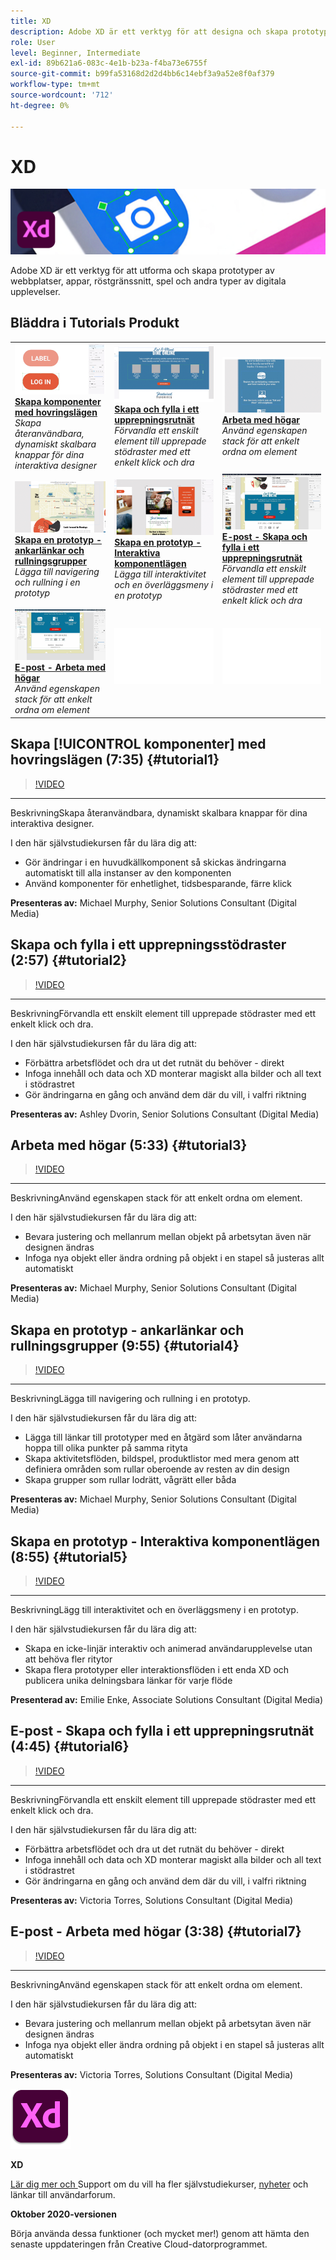 ```yaml
---
title: XD
description: Adobe XD är ett verktyg för att designa och skapa prototyper av webbplatser, appar, röstgränssnitt, spel och andra typer av digitala upplevelser
role: User
level: Beginner, Intermediate
exl-id: 89b621a6-083c-4e1b-b23a-f4ba73e6755f
source-git-commit: b99fa53168d2d2d4bb6c14ebf3a9a52e8f0af379
workflow-type: tm+mt
source-wordcount: '712'
ht-degree: 0%

---
```


# XD

![Hero Image-självstudiekurs](../assets/XD.jpg)

Adobe XD är ett verktyg för att utforma och skapa prototyper av webbplatser, appar, röstgränssnitt, spel och andra typer av digitala upplevelser.

## Bläddra i Tutorials Produkt

<table style="table-layout:fixed">
<tr>
 <td>
   <a href="xd.md#tutorial1">
      <img alt="Skapa komponenter med hovringslägen" src="../assets/Xd_hoverstates_components_thumbnail.jpg" />
   </a>
    <div>
   <a href="xd.md#tutorial1"><strong>Skapa komponenter med hovringslägen</strong></a>
    </div>
    <em>Skapa återanvändbara, dynamiskt skalbara knappar för dina interaktiva designer</em>
    <br>
  </td>
  <td>
    <a href="xd.md#tutorial2">
        <img alt="Skapa och fylla i ett upprepningsrutnät" src="../assets/XD_repeatgrid_thumbnail.jpg" />
    </a>
    <div>
    <a href="xd.md#tutorial2"><strong>Skapa och fylla i ett upprepningsrutnät</strong></a>
    </div>
    <em>Förvandla ett enskilt element till upprepade stödraster med ett enkelt klick och dra</em>
    <br>
  </td>
  <td>
   <a href="xd.md#tutorial3">
      <img alt="Arbeta med högar" src="../assets/xd_Stacks_thumbnail.jpg" />
   </a>
    <div>
    <a href="xd.md#tutorial3"><strong>Arbeta med högar</strong></a>
    </div>
    <em>Använd egenskapen stack för att enkelt ordna om element</em>
    <br>
  </td>
</tr>
<tr>
 <td>
    <a href="xd.md#tutorial4">
        <img alt="Skapa en prototyp - ankarlänkar och 
Rulla grupper" src="../assets/XD_Scrolls_Thumbnail_Murphy.jpg" />
    </a>
    <div>
    <a href="xd.md#tutorial4"><strong>Skapa en prototyp - ankarlänkar och rullningsgrupper</strong></a>
    </div>
    <em>Lägga till navigering och rullning i en prototyp</em>
    <br>
  </td>
  <td>
    <a href="xd.md#tutorial5">
        <img alt="Skapa en prototyp - Interaktiva komponentlägen" src="../assets/XD_interactiveprototypes_enke.jpg" />
    </a>
    <div>
    <a href="xd.md#tutorial5"><strong>Skapa en prototyp - Interaktiva komponentlägen</strong></a>
    </div>
    <em>Lägga till interaktivitet och en överläggsmeny i en prototyp</em>
    <br>
  </td>
  <td>
   <a href="xd.md#tutorial6">
      <img alt="E-post - Skapa och fylla i ett upprepningsrutnät" src="../assets/xd_repeat_torres.jpg" />
   </a>
    <div>
   <a href="xd.md#tutorial7"><strong>E-post - Skapa och fylla i ett upprepningsrutnät</strong></a>
    </div>
    <em>Förvandla ett enskilt element till upprepade stödraster med ett enkelt klick och dra</em>
    <br>
  </td>
</tr>
<tr>
 <td>
    <a href="xd.md#tutorial7">
        <img alt="E-post - Arbeta med högar" src="../assets/xd_stacks_torres.jpg" />
    </a>
    <div>
    <a href="xd.md#tutorial7"><strong>E-post - Arbeta med högar</strong></a>
    </div>
    <em>Använd egenskapen stack för att enkelt ordna om element</em>
    <br>
  </td>
  <td>
    <img alt="Avstånd" src="../assets/Whitespacer.png" />
    <div>
    <br>
  </td>
  <td>
    <img alt="Avstånd" src="../assets/Whitespacer.png" />
    <div>
    <br>
  </td>
</tr>
</table>

## Skapa [!UICONTROL komponenter] med hovringslägen (7:35) {#tutorial1}

>[!VIDEO](https://video.tv.adobe.com/v/326874?hidetitle=true)

****
BeskrivningSkapa återanvändbara, dynamiskt skalbara knappar för dina interaktiva designer.

I den här självstudiekursen får du lära dig att:
* Gör ändringar i en huvudkällkomponent så skickas ändringarna automatiskt till alla instanser av den komponenten
* Använd komponenter för enhetlighet, tidsbesparande, färre klick

**Presenteras av:**
Michael Murphy, Senior Solutions Consultant (Digital Media)

## Skapa och fylla i ett upprepningsstödraster (2:57) {#tutorial2}

>[!VIDEO](https://video.tv.adobe.com/v/326955?hidetitle=true)

****
BeskrivningFörvandla ett enskilt element till upprepade stödraster med ett enkelt klick och dra.

I den här självstudiekursen får du lära dig att:
* Förbättra arbetsflödet och dra ut det rutnät du behöver - direkt
* Infoga innehåll och data och XD monterar magiskt alla bilder och all text i stödrastret
* Gör ändringarna en gång och använd dem där du vill, i valfri riktning

**Presenteras av:**
Ashley Dvorin, Senior Solutions Consultant (Digital Media)

## Arbeta med högar (5:33) {#tutorial3}

>[!VIDEO](https://video.tv.adobe.com/v/326956?hidetitle=true)

****
BeskrivningAnvänd egenskapen stack för att enkelt ordna om element.

I den här självstudiekursen får du lära dig att:
* Bevara justering och mellanrum mellan objekt på arbetsytan även när designen ändras
* Infoga nya objekt eller ändra ordning på objekt i en stapel så justeras allt automatiskt

**Presenteras av:**
Michael Murphy, Senior Solutions Consultant (Digital Media)

## Skapa en prototyp - ankarlänkar och rullningsgrupper (9:55) {#tutorial4}

>[!VIDEO](https://video.tv.adobe.com/v/326957?hidetitle=true)

****
BeskrivningLägga till navigering och rullning i en prototyp.

I den här självstudiekursen får du lära dig att:
* Lägga till länkar till prototyper med en åtgärd som låter användarna hoppa till olika punkter på samma rityta
* Skapa aktivitetsflöden, bildspel, produktlistor med mera genom att definiera områden som rullar oberoende av resten av din design
* Skapa grupper som rullar lodrätt, vågrätt eller båda

**Presenteras av:**
Michael Murphy, Senior Solutions Consultant (Digital Media)

## Skapa en prototyp - Interaktiva komponentlägen (8:55) {#tutorial5}

>[!VIDEO](https://video.tv.adobe.com/v/326958?hidetitle=true)

****
BeskrivningLägg till interaktivitet och en överläggsmeny i en prototyp.

I den här självstudiekursen får du lära dig att:
* Skapa en icke-linjär interaktiv och animerad användarupplevelse utan att behöva fler ritytor
* Skapa flera prototyper eller interaktionsflöden i ett enda XD och publicera unika delningsbara länkar för varje flöde

**Presenterad av:**
Emilie Enke, Associate Solutions Consultant (Digital Media)

## E-post - Skapa och fylla i ett upprepningsrutnät (4:45) {#tutorial6}

>[!VIDEO](https://video.tv.adobe.com/v/326775?hidetitle=true)

****
BeskrivningFörvandla ett enskilt element till upprepade stödraster med ett enkelt klick och dra.

I den här självstudiekursen får du lära dig att:
* Förbättra arbetsflödet och dra ut det rutnät du behöver - direkt
* Infoga innehåll och data och XD monterar magiskt alla bilder och all text i stödrastret
* Gör ändringarna en gång och använd dem där du vill, i valfri riktning

**Presenteras av:**
Victoria Torres, Solutions Consultant (Digital Media)

## E-post - Arbeta med högar (3:38) {#tutorial7}

>[!VIDEO](https://video.tv.adobe.com/v/326759?hidetitle=true)

****
BeskrivningAnvänd egenskapen stack för att enkelt ordna om element.

I den här självstudiekursen får du lära dig att:
* Bevara justering och mellanrum mellan objekt på arbetsytan även när designen ändras
* Infoga nya objekt eller ändra ordning på objekt i en stapel så justeras allt automatiskt

**Presenteras av:**
Victoria Torres, Solutions Consultant (Digital Media)

![XD logotyp](../assets/xd_appicon_96.png)

**XD**

[Lär dig mer och ](https://helpx.adobe.com/support/xd.html) Support om du vill ha fler självstudiekurser,  [nyheter](https://helpx.adobe.com/xd/user-guide.html/xd/help/whats-new.ug.html) och länkar till användarforum.

**Oktober 2020-versionen**

Börja använda dessa funktioner (och mycket mer!) genom att hämta den senaste uppdateringen från Creative Cloud-datorprogrammet.

